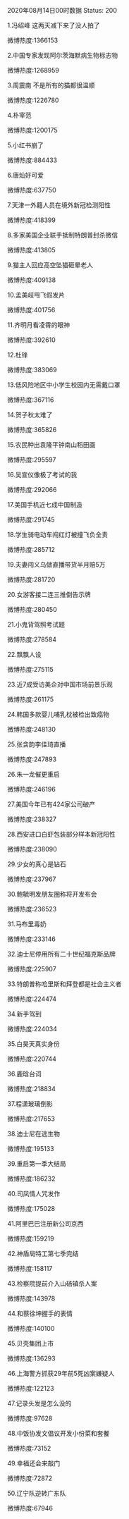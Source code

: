 2020年08月14日00时数据
Status: 200

1.冯绍峰 这两天减下来了没人拍了

微博热度:1366153

2.中国专家发现阿尔茨海默病生物标志物

微博热度:1268959

3.周震南 不是所有的猫都很温顺

微博热度:1226780

4.朴宰范

微博热度:1200175

5.小红书崩了

微博热度:884433

6.唐灿好可爱

微博热度:637750

7.天津一外籍人员在境外新冠检测阳性

微博热度:418399

8.多家美国企业联手抵制特朗普封杀微信

微博热度:413805

9.猫主人回应高空坠猫砸晕老人

微博热度:409138

10.孟美岐甩飞假发片

微博热度:401756

11.齐明月看凌霄的眼神

微博热度:392610

12.杜锋

微博热度:383069

13.低风险地区中小学生校园内无需戴口罩

微博热度:367116

14.贺子秋太难了

微博热度:365826

15.农民种出袁隆平钟南山稻田画

微博热度:295597

16.吴宣仪像极了考试的我

微博热度:292066

17.美国手机近七成中国制造

微博热度:291745

18.学生骑电动车闯红灯被撞飞负全责

微博热度:285712

19.夫妻闯义乌做直播带货半月赔5万

微博热度:281720

20.女游客接二连三推倒告示牌

微博热度:280450

21.小鬼背驾照考试题

微博热度:278584

22.飘飘人设

微博热度:275115

23.近7成受访美企对中国市场前景乐观

微博热度:261175

24.韩国多款婴儿哺乳枕被检出致癌物

微博热度:248130

25.张含韵李佳琦直播

微博热度:247893

26.朱一龙催更重启

微博热度:246196

27.美国今年已有424家公司破产

微博热度:238327

28.西安进口白虾包装部分样本新冠阳性

微博热度:238090

29.少女的真心是钻石

微博热度:237967

30.鲍毓明发朋友圈称将开发布会

微博热度:236523

31.马布里毒奶

微博热度:233146

32.迪士尼停用所有二十世纪福克斯品牌

微博热度:225907

33.特朗普称哈里斯和拜登都是社会主义者

微博热度:224474

34.新手驾到

微博热度:224034

35.白昊天真实身份

微博热度:220744

36.鹿晗台词

微博热度:218834

37.程潇玻璃倒影

微博热度:217653

38.迪士尼在逃生物

微博热度:195133

39.重启第一季大结局

微博热度:186232

40.司凤情人咒发作

微博热度:175028

41.阿里巴巴注册新公司京西

微博热度:159219

42.神盾局特工第七季完结

微博热度:158117

43.检察院提前介入山砀镇杀人案

微博热度:143978

44.和蔡徐坤握手的表情

微博热度:140100

45.贝壳集团上市

微博热度:136293

46.上海警方抓获29年前5死凶案嫌疑人

微博热度:122123

47.记录头发是怎么没的

微博热度:97628

48.中饭协发文倡议开发小份菜和套餐

微博热度:73152

49.幸福还会来敲门

微博热度:72872

50.辽宁队逆转广东队

微博热度:67946

